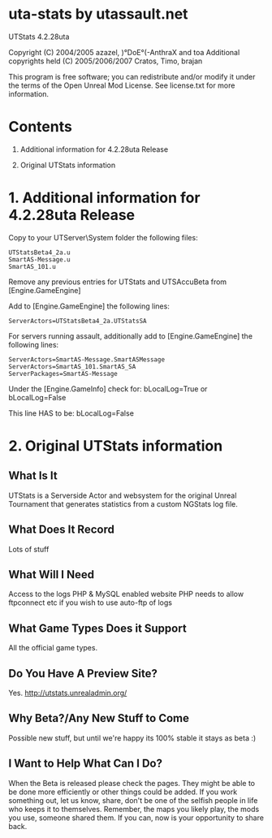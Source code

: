 # uta-stats by utassault.net

UTStats 4.2.28uta

Copyright (C) 2004/2005 azazel, )°DoE°(-AnthraX and toa
Additional copyrights held (C) 2005/2006/2007 Cratos, Timo, brajan

This program is free software; you can redistribute and/or modify
it under the terms of the Open Unreal Mod License.
See license.txt for more information.

Contents
========

1. Additional information for 4.2.28uta Release

2. Original UTStats information


# 1. Additional information for 4.2.28uta Release


Copy to your UTServer\System folder the following files:

	UTStatsBeta4_2a.u
	SmartAS-Message.u
	SmartAS_101.u

Remove any previous entries for UTStats and UTSAccuBeta from [Engine.GameEngine]

Add to [Engine.GameEngine] the following lines:

	ServerActors=UTStatsBeta4_2a.UTStatsSA

For servers running assault, additionally add to [Engine.GameEngine] the following lines:

	ServerActors=SmartAS-Message.SmartASMessage
	ServerActors=SmartAS_101.SmartAS_SA
	ServerPackages=SmartAS-Message

Under the [Engine.GameInfo] check for:
bLocalLog=True or bLocalLog=False

This line HAS to be:
bLocalLog=False


# 2. Original UTStats information



What Is It
----------
UTStats is a Serverside Actor and websystem for the original Unreal Tournament 
that generates statistics from a custom NGStats log file.


What Does It Record
-------------------
Lots of stuff


What Will I Need
----------------
Access to the logs
PHP & MySQL enabled website
PHP needs to allow ftpconnect etc if you wish to use auto-ftp of logs


What Game Types Does it Support
-------------------------------
All the official game types.


Do You Have A Preview Site?
-------------------------------
Yes. http://utstats.unrealadmin.org/


Why Beta?/Any New Stuff to Come
-------------------------------
Possible new stuff, but until we're happy its 100% stable it stays as beta :)


I Want to Help What Can I Do?
-----------------------------
When the Beta is released please check the pages.
They might be able to be done more efficiently or other things could be added.
If you work something out, let us know, share, don't be one of the selfish people 
in life who keeps it to themselves.
Remember, the maps you likely play, the mods you use, someone shared them. 
If you can, now is your opportunity to share back.
